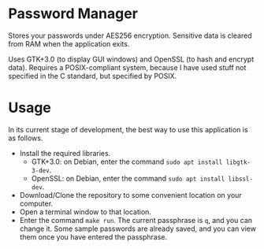 # Password Manager
Stores your passwords under AES256 encryption. Sensitive data is cleared from
RAM when the application exits.

Uses GTK+3.0 (to display GUI windows) and OpenSSL (to hash and encrypt data).
Requires a POSIX-compliant system, because I have used stuff not specified in
the C standard, but specified by POSIX.

# Usage
In its current stage of development, the best way to use this application is as
follows.
* Install the required libraries.
  * GTK+3.0: on Debian, enter the command `sudo apt install libgtk-3-dev`.
  * OpenSSL: on Debian, enter the command `sudo apt install libssl-dev`.
* Download/Clone the repository to some convenient location on your computer.
* Open a terminal window to that location.
* Enter the command `make run`.
The current passphrase is `q`, and you can change it. Some sample passwords are
already saved, and you can view them once you have entered the passphrase.

